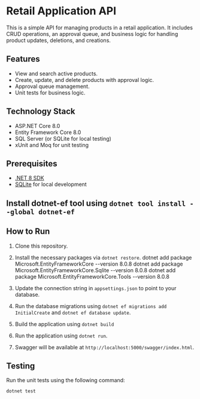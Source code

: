 # Retail Application API

This is a simple API for managing products in a retail application. It includes CRUD operations, an approval queue, and business logic for handling product updates, deletions, and creations.

## Features

- View and search active products.
- Create, update, and delete products with approval logic.
- Approval queue management.
- Unit tests for business logic.

## Technology Stack

- ASP.NET Core 8.0
- Entity Framework Core 8.0
- SQL Server (or SQLite for local testing)
- xUnit and Moq for unit testing

## Prerequisites

- [.NET 8 SDK](https://dotnet.microsoft.com/download/dotnet/8.0)
- [SQLite](https://www.sqlite.org/download.html) for local development

## Install dotnet-ef tool using `dotnet tool install --global dotnet-ef`
## How to Run

1. Clone this repository.
2. Install the necessary packages via `dotnet restore`.
dotnet add package Microsoft.EntityFrameworkCore --version 8.0.8
dotnet add package Microsoft.EntityFrameworkCore.Sqlite --version 8.0.8
dotnet add package Microsoft.EntityFrameworkCore.Tools --version 8.0.8


3. Update the connection string in `appsettings.json` to point to your database.

4. Run the database migrations using `dotnet ef migrations add InitialCreate` and `dotnet ef database update`.

5. Build the application using `dotnet build`

6. Run the application using `dotnet run`.

7. Swagger will be available at `http://localhost:5000/swagger/index.html`.

## Testing

Run the unit tests using the following command:

```bash
dotnet test
